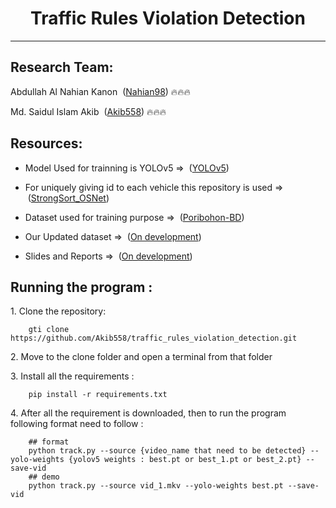 <div align='center'>
    <h1 align='center'>Traffic Rules Violation Detection</h1>
    <hr style='width:100%'>
</div>

<div>
    <h2>Research Team: </h2>
    <p>Abdullah Al Nahian Kanon &nbsp(<a href='https://github.com/Nahian98'>Nahian98</a>) 🔥🔥🔥</p>
    <p>Md. Saidul Islam Akib &nbsp(<a href='https://github.com/Akib558'>Akib558</a>) 🔥🔥🔥</p>

</div>

<div>
    <h2>Resources:</h2>
    <ul>
    <li><p>Model Used for trainning is YOLOv5 => &nbsp(<a href='https://github.com/ultralytics/yolov5'>YOLOv5</a>)</p></li>
    <li><p>For uniquely giving id to each vehicle this repository is used => &nbsp(<a href='https://github.com/mikel-brostrom/Yolov5_StrongSORT_OSNet'>StrongSort_OSNet</a>)<p></li>
    <li><p>Dataset used for training purpose => &nbsp(<a href='https://data.mendeley.com/datasets/pwyyg8zmk5/2'>Poribohon-BD</a>)</p></li>
    <li><p>Our Updated dataset => &nbsp(<a href=''>On development</a>)</p></li>
    <li><p>Slides and Reports => &nbsp(<a href=''>On development</a>)</p></li>
    </ul>
</div>



<h2>Running the program :</h2>
<p>1. Clone the repository: </p>

```console
    gti clone https://github.com/Akib558/traffic_rules_violation_detection.git   
```

<p>2. Move to the clone folder and open a terminal from that folder </p>
<p>3. Install all the requirements : </p>

```console
    pip install -r requirements.txt  
```

<p>4. After all the requirement is downloaded, then to run the program following format need to follow :</p>

```console
    ## format
    python track.py --source {video_name that need to be detected} --yolo-weights {yolov5 weights : best.pt or best_1.pt or best_2.pt} --save-vid
    ## demo
    python track.py --source vid_1.mkv --yolo-weights best.pt --save-vid 
```
